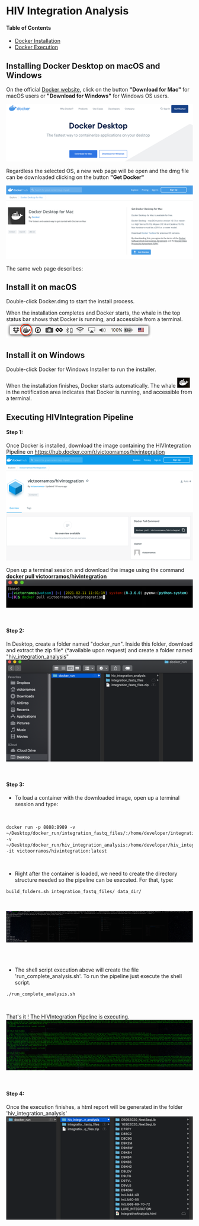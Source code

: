 # HIV Integration Analysis

#### Table of Contents  
* [Docker Installation](#installing-docker-desktop-on-macos-and-windows)
* [Docker Execution](#executing-igpipeline)


## Installing Docker Desktop on macOS and Windows

On the official [Docker website](https://www.docker.com/products/docker-desktop), click on the button **"Download for Mac"** for macOS users or **"Download for Windows"** for Windows OS users.

![](img/img1.png "")

Regardless the selected OS, a new web page will be open and the dmg file can be downloaded clicking on the button **"Get Docker"**

![](img/img2.png "")

The same web page describes:

## Install it on macOS
Double-click Docker.dmg to start the install process.

When the installation completes and Docker starts, the whale in the top status bar shows that Docker is running, and accessible from a terminal.
![](img/img3.png "")

## Install it on Windows
Double-click Docker for Windows Installer to run the installer.

When the installation finishes, Docker starts automatically. The whale ![](img/img4.png "") in the notification area indicates that Docker is running, and accessible from a terminal.

## Executing HIVIntegration Pipeline
#### Step 1:
Once Docker is installed, download the image containing the HIVIntegration Pipeline on https://hub.docker.com/r/victoorramos/hivintegration
![](img/img5.png "")  

Open up a terminal session and download the image using the command **docker pull victoorramos/hivintegration**  
![](img/img6.png "")  

<br/>

#### Step 2:
In Desktop, create a folder named "docker_run". Inside this folder, download and extract the zip file* (*available upon request) and create a folder named "hiv_integration_analysis"  
![](img/img7.png "")  

<br/>

#### Step 3:
* To load a container with the downloaded image, open up a terminal session and type:
<br/>

```
docker run -p 8888:8989 -v ~/Desktop/docker_run/integration_fastq_files/:/home/developer/integration_fastq_files -v ~/Desktop/docker_run/hiv_integration_analysis:/home/developer/hiv_integration_analysis -it victoorramos/hivintegration:latest
``` 
<br/>

* Right after the container is loaded, we need to create the directory structure needed so the pipeline can be executed. For that, type: 
```
build_folders.sh integration_fastq_files/ data_dir/
```
<br/>

![](img/img8.png "") 

<br/>

<br/>

* The shell script execution above will create the file 'run_complete_analysis.sh'. To run the pipeline just execute the shell script.
```
./run_complete_analysis.sh
```
<br/>

That's it ! The HIVIntegration Pipeline is executing.
![](img/img9.png "")  

<br/>

#### Step 4:
Once the execution finishes, a html report will be generated in the folder 'hiv_integration_analysis'
![](img/img10.png "")  

<br/>


